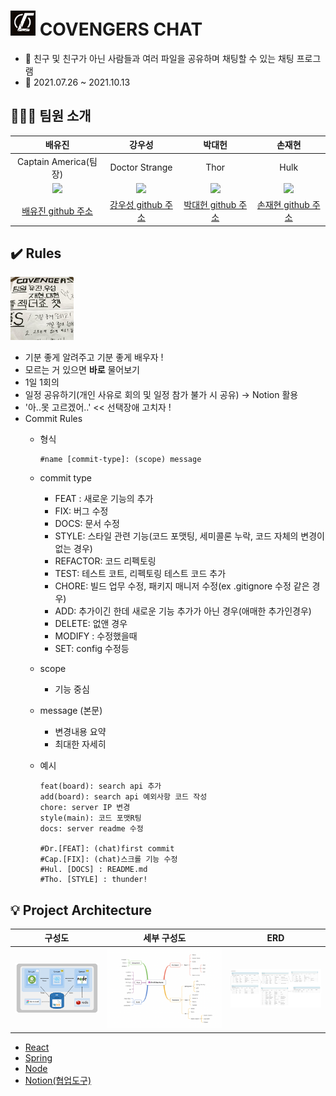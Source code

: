 # <img src="./images/covengers_logo.png" width="40px" /> COVENGERS CHAT 

* :speech_balloon: 친구 및 친구가 아닌 사람들과 여러 파일을 공유하며 채팅할 수 있는 채팅 프로그램 
* :calendar: 2021.07.26 ~ 2021.10.13

## :family_man_boy_boy: 팀원 소개

|배유진|강우성|박대헌|손재현|
|:---:|:---:|:---:|:---:|
|Captain America(팀장)|Doctor Strange|Thor|Hulk|
|<img src="https://avatars.githubusercontent.com/u/52481037?v=4" width="200px" />|<img src="https://avatars.githubusercontent.com/u/71601453?v=4" width="200px" />|<img src="https://avatars.githubusercontent.com/u/54939319?v=4" width="200px" />|<img src="https://avatars.githubusercontent.com/u/63224180?v=4" width="200px" />|
|[배유진 github 주소](https://github.com/mong-head)|[강우성 github 주소](https://github.com/dntjd7701)|[박대헌 github 주소](https://github.com/daeheon6811)|[손재현 github 주소](https://github.com/sjh9391985)|


## :heavy_check_mark: Rules

<img src="./images/covengers_보드.jpg" width="20%" />

- 기분 좋게 알려주고 기분 좋게 배우자 !
- 모르는 거 있으면 **바로** 물어보기
- 1일 1회의
- 일정 공유하기(개인 사유로 회의 및 일정 참가 불가 시 공유) → Notion 활용
- '아..못 고르겠어..' << 선택장애 고치자 !
- Commit Rules
  - 형식

      ```
      #name [commit-type]: (scope) message
      ```
  - commit type
      - FEAT : 새로운 기능의 추가
      - FIX: 버그 수정
      - DOCS: 문서 수정
      - STYLE: 스타일 관련 기능(코드 포맷팅, 세미콜론 누락, 코드 자체의 변경이 없는 경우)
      - REFACTOR: 코드 리펙토링
      - TEST: 테스트 코트, 리펙토링 테스트 코드 추가
      - CHORE: 빌드 업무 수정, 패키지 매니저 수정(ex .gitignore 수정 같은 경우)
      - ADD: 추가이긴 한데 새로운 기능 추가가 아닌 경우(애매한 추가인경우)
      - DELETE: 없앤 경우
      - MODIFY : 수정했을때
      - SET: config 수정등
  - scope
      - 기능 중심
  - message (본문)
      - 변경내용 요약
      - 최대한 자세히
  - 예시

      ```
      feat(board): search api 추가
      add(board): search api 예외사항 코드 작성
      chore: server IP 변경
      style(main): 코드 포맷R팅
      docs: server readme 수정 

      #Dr.[FEAT]: (chat)first commit 
      #Cap.[FIX]: (chat)스크롤 기능 수정
      #Hul. [DOCS] : README.md
      #Tho. [STYLE] : thunder!
      ```


## :bulb: Project Architecture

|구성도|세부 구성도|ERD|
|---|---|---|
|<img src="./images/구성도.PNG" width="500px" />|<img src="./images/세부구성도.png" width="700px" />|<img src="./images/ERD.jpg" width="500px" />

* [React](https://github.com/covengers-douzone/hungry-chat-react)
* [Spring](https://github.com/covengers-douzone/hungry-chat-spring)
* [Node](https://github.com/covengers-douzone/hungry-chat-node)
* [Notion(협업도구)](https://royal-camp-f5f.notion.site/Covengers-Chat-72222b9e391947959772b5419c2cc4c0)
